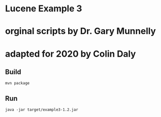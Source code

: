 # Lucene Example 3
# orginal scripts by Dr. Gary Munnelly
# adapted for 2020 by Colin Daly

## Build

```mvn package```

## Run

```java -jar target/example3-1.2.jar```
